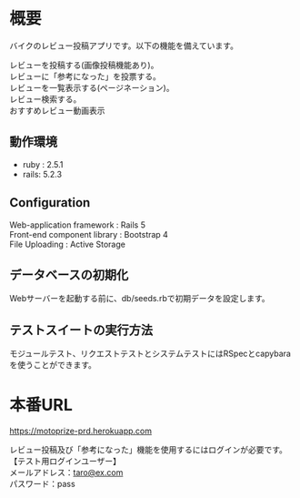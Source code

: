 # 概要
バイクのレビュー投稿アプリです。以下の機能を備えています。

レビューを投稿する(画像投稿機能あり)。  
レビューに「参考になった」を投票する。  
レビューを一覧表示する(ページネーション)。  
レビュー検索する。  
おすすめレビュー動画表示  

## 動作環境
- ruby : 2.5.1
- rails: 5.2.3

## Configuration
Web-application framework : Rails 5  
Front-end component library : Bootstrap 4  
File Uploading : Active Storage  

## データベースの初期化
Webサーバーを起動する前に、db/seeds.rbで初期データを設定します。

## テストスイートの実行方法
モジュールテスト、リクエストテストとシステムテストにはRSpecとcapybaraを使うことができます。

# 本番URL
https://motoprize-prd.herokuapp.com

レビュー投稿及び「参考になった」機能を使用するにはログインが必要です。  
【テスト用ログインユーザー】  
メールアドレス：taro@ex.com  
パスワード：pass  
